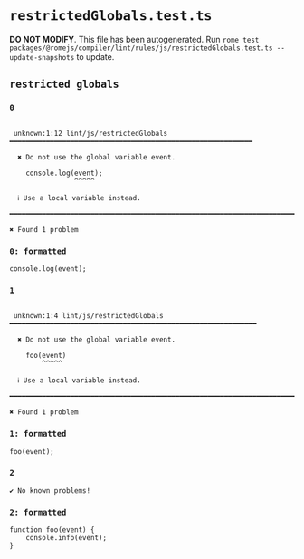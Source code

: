 # `restrictedGlobals.test.ts`

**DO NOT MODIFY**. This file has been autogenerated. Run `rome test packages/@romejs/compiler/lint/rules/js/restrictedGlobals.test.ts --update-snapshots` to update.

## `restricted globals`

### `0`

```

 unknown:1:12 lint/js/restrictedGlobals ━━━━━━━━━━━━━━━━━━━━━━━━━━━━━━━━━━━━━━━━━━━━━━━━━━━━━━━━━━━━

  ✖ Do not use the global variable event.

    console.log(event);
                ^^^^^

  ℹ Use a local variable instead.

━━━━━━━━━━━━━━━━━━━━━━━━━━━━━━━━━━━━━━━━━━━━━━━━━━━━━━━━━━━━━━━━━━━━━━━━━━━━━━━━━━━━━━━━━━━━━━━━━━━━

✖ Found 1 problem

```

### `0: formatted`

```
console.log(event);

```

### `1`

```

 unknown:1:4 lint/js/restrictedGlobals ━━━━━━━━━━━━━━━━━━━━━━━━━━━━━━━━━━━━━━━━━━━━━━━━━━━━━━━━━━━━━

  ✖ Do not use the global variable event.

    foo(event)
        ^^^^^

  ℹ Use a local variable instead.

━━━━━━━━━━━━━━━━━━━━━━━━━━━━━━━━━━━━━━━━━━━━━━━━━━━━━━━━━━━━━━━━━━━━━━━━━━━━━━━━━━━━━━━━━━━━━━━━━━━━

✖ Found 1 problem

```

### `1: formatted`

```
foo(event);

```

### `2`

```
✔ No known problems!

```

### `2: formatted`

```
function foo(event) {
	console.info(event);
}

```
